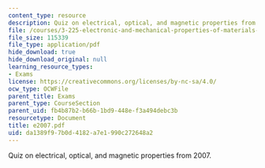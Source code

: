```yaml
---
content_type: resource
description: Quiz on electrical, optical, and magnetic properties from 2007.
file: /courses/3-225-electronic-and-mechanical-properties-of-materials-fall-2007/da1389f97b0d4182a7e1990c272648a2_e2007.pdf
file_size: 115339
file_type: application/pdf
hide_download: true
hide_download_original: null
learning_resource_types:
- Exams
license: https://creativecommons.org/licenses/by-nc-sa/4.0/
ocw_type: OCWFile
parent_title: Exams
parent_type: CourseSection
parent_uid: fb4b87b2-b66b-1bd9-448e-f3a494debc3b
resourcetype: Document
title: e2007.pdf
uid: da1389f9-7b0d-4182-a7e1-990c272648a2
---
```

Quiz on electrical, optical, and magnetic properties from 2007.